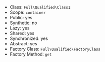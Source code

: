 - Class: `Full\Qualified\Class1`
- Scope: `container`
- Public: yes
- Synthetic: no
- Lazy: yes
- Shared: yes
- Synchronized: yes
- Abstract: yes
- Factory Class: `Full\Qualified\FactoryClass`
- Factory Method: `get`
